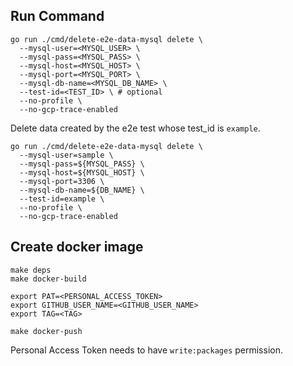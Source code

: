 ## Run Command

```
go run ./cmd/delete-e2e-data-mysql delete \
  --mysql-user=<MYSQL_USER> \
  --mysql-pass=<MYSQL_PASS> \
  --mysql-host=<MYSQL_HOST> \
  --mysql-port=<MYSQL_PORT> \
  --mysql-db-name=<MYSQL_DB_NAME> \
  --test-id=<TEST_ID> \ # optional
  --no-profile \
  --no-gcp-trace-enabled
```

Delete data created by the e2e test whose test_id is `example`.

```
go run ./cmd/delete-e2e-data-mysql delete \
  --mysql-user=sample \
  --mysql-pass=${MYSQL_PASS} \
  --mysql-host=${MYSQL_HOST} \
  --mysql-port=3306 \
  --mysql-db-name=${DB_NAME} \
  --test-id=example \
  --no-profile \
  --no-gcp-trace-enabled
```

## Create docker image

```
make deps
make docker-build

export PAT=<PERSONAL_ACCESS_TOKEN>
export GITHUB_USER_NAME=<GITHUB_USER_NAME>
export TAG=<TAG>

make docker-push
```

Personal Access Token needs to have `write:packages` permission.

